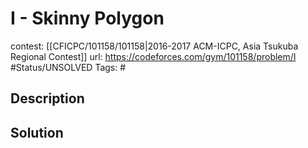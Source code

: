 # I - Skinny Polygon

contest: [[CFICPC/101158/101158|2016-2017 ACM-ICPC, Asia Tsukuba Regional Contest]]
url: https://codeforces.com/gym/101158/problem/I
#Status/UNSOLVED
Tags: #

## Description

## Solution

